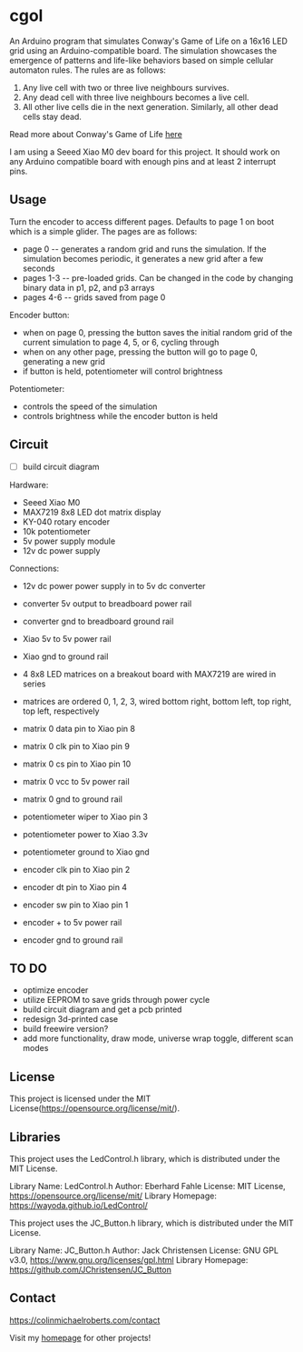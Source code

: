 # cgol

An Arduino program that simulates Conway's Game of Life on a 16x16 LED grid using an Arduino-compatible board. 
The simulation showcases the emergence of patterns and life-like behaviors based on simple cellular automaton rules.
The rules are as follows:

1. Any live cell with two or three live neighbours survives.
2. Any dead cell with three live neighbours becomes a live cell.
3. All other live cells die in the next generation. Similarly, all other dead cells stay dead.

Read more about Conway's Game of Life [here](https://en.wikipedia.org/wiki/Conway%27s_Game_of_Life)

I am using a Seeed Xiao M0 dev board for this project. It should work on any Arduino compatible board with enough pins and at least 2 interrupt pins.


## Usage

Turn the encoder to access different pages. Defaults to page 1 on boot which is a simple glider. The pages are as follows:
- page 0 -- generates a random grid and runs the simulation. If the simulation becomes periodic, it generates a new grid after a few seconds
- pages 1-3 -- pre-loaded grids. Can be changed in the code by changing binary data in p1, p2, and p3 arrays
- pages 4-6 -- grids saved from page 0

Encoder button:
- when on page 0, pressing the button saves the initial random grid of the current simulation to page 4, 5, or 6, cycling through
- when on any other page, pressing the button will go to page 0, generating a new grid
- if button is held, potentiometer will control brightness

Potentiometer:
- controls the speed of the simulation
- controls brightness while the encoder button is held


## Circuit

- [ ] build circuit diagram

Hardware:
- Seeed Xiao M0
- MAX7219 8x8 LED dot matrix display
- KY-040 rotary encoder
- 10k potentiometer
- 5v power supply module
- 12v dc power supply

Connections:
- 12v dc power power supply in to 5v dc converter
- converter 5v output to breadboard power rail
- converter gnd to breadboard ground rail

- Xiao 5v to 5v power rail
- Xiao gnd to ground rail

- 4 8x8 LED matrices on a breakout board with MAX7219 are wired in series
- matrices are ordered 0, 1, 2, 3, wired bottom right, bottom left, top right, top left, respectively

- matrix 0 data pin to Xiao pin 8
- matrix 0 clk pin to Xiao pin 9
- matrix 0 cs pin to Xiao pin 10
- matrix 0 vcc to 5v power rail
- matrix 0 gnd to ground rail

- potentiometer wiper to Xiao pin 3
- potentiometer power to Xiao 3.3v
- potentiometer ground to Xiao gnd

- encoder clk pin to Xiao pin 2
- encoder dt pin to Xiao pin 4
- encoder sw pin to Xiao pin 1
- encoder + to 5v power rail
- encoder gnd to ground rail


## TO DO

- optimize encoder
- utilize EEPROM to save grids through power cycle
- build circuit diagram and get a pcb printed
- redesign 3d-printed case
- build freewire version?
- add more functionality, draw mode, universe wrap toggle, different scan modes


## License

This project is licensed under the MIT License(https://opensource.org/license/mit/).


## Libraries

This project uses the LedControl.h library, which is distributed under the MIT License.

Library Name: LedControl.h
Author: Eberhard Fahle
License: MIT License, https://opensource.org/license/mit/
Library Homepage: https://wayoda.github.io/LedControl/


This project uses the JC_Button.h library, which is distributed under the MIT License.

Library Name: JC_Button.h
Author: Jack Christensen
License: GNU GPL v3.0, https://www.gnu.org/licenses/gpl.html
Library Homepage: https://github.com/JChristensen/JC_Button


## Contact

https://colinmichaelroberts.com/contact

Visit my [homepage](https://colinmichaelroberts.com) for other projects!
